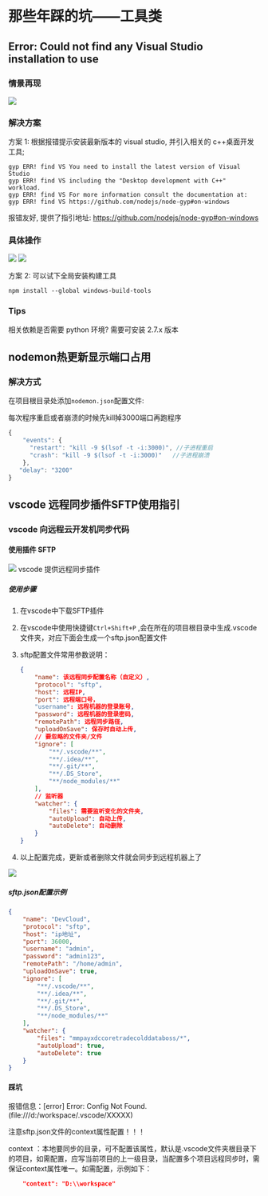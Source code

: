 # 那些年踩的坑——工具类

## Error: Could not find any Visual Studio installation to use

### 情景再现

![](./img/bug-tool-1.png)

### 解决方案

方案 1: 根据报错提示安装最新版本的 visual studio, 并引入相关的 c++桌面开发工具;

```
gyp ERR! find VS You need to install the latest version of Visual Studio
gyp ERR! find VS including the "Desktop development with C++" workload.
gyp ERR! find VS For more information consult the documentation at:
gyp ERR! find VS https://github.com/nodejs/node-gyp#on-windows
```

报错友好, 提供了指引地址: https://github.com/nodejs/node-gyp#on-windows

### 具体操作

![](./img/bug-tool-2.png)
![](./img/bug-tool-3.png)

方案 2: 可以试下全局安装构建工具

```
npm install --global windows-build-tools
```

### Tips

相关依赖是否需要 python 环境? 需要可安装 2.7.x 版本

## nodemon热更新显示端口占用
### 解决方式

在项目根目录处添加`nodemon.json`配置文件:  

每次程序重启或者崩溃的时候先kill掉3000端口再跑程序

```js
{
    "events": {
      "restart": "kill -9 $(lsof -t -i:3000)", //子进程重启
      "crash": "kill -9 $(lsof -t -i:3000)"   //子进程崩溃
    },
   "delay": "3200"
}
```

## vscode 远程同步插件SFTP使用指引

### vscode 向远程云开发机同步代码

#### 使用插件 SFTP
![](./img/bug-tool-4.png)
vscode 提供远程同步插件

##### 使用步骤

1. 在vscode中下载SFTP插件

2. 在vscode中使用快捷键`Ctrl+Shift+P` ,会在所在的项目根目录中生成.vscode文件夹，对应下面会生成一个sftp.json配置文件

3. sftp配置文件常用参数说明：

   ```json
   {
       "name": 该远程同步配置名称（自定义）,
       "protocol": "sftp",
       "host": 远程IP,
       "port": 远程端口号，
       "username": 远程机器的登录账号,
       "password": 远程机器的登录密码,
       "remotePath": 远程同步路径,
       "uploadOnSave": 保存时自动上传,
       // 要忽略的文件夹/文件
       "ignore": [
           "**/.vscode/**",
           "**/.idea/**",
           "**/.git/**",
           "**/.DS_Store",
           "**/node_modules/**"
       ],
       // 监听器
       "watcher": {
           "files": 需要监听变化的文件夹,
           "autoUpload": 自动上传,
           "autoDelete": 自动删除
       }
   }
   ```

4. 以上配置完成，更新或者删除文件就会同步到远程机器上了

![](./img/bug-tool-5.png)



##### sftp.json配置示例

```json
{
    "name": "DevCloud",
    "protocol": "sftp",
    "host": "ip地址",
    "port": 36000,
    "username": "admin",
    "password": "admin123",
    "remotePath": "/home/admin",
    "uploadOnSave": true,
    "ignore": [
        "**/.vscode/**",
        "**/.idea/**",
        "**/.git/**",
        "**/.DS_Store",
        "**/node_modules/**"
    ],
    "watcher": {
        "files": "mmpayxdccoretradecolddataboss/*",
        "autoUpload": true,
        "autoDelete": true
    }
}
```



#### 踩坑

报错信息：[error] Error: Config Not Found. (file:///d:/workspace/.vscode/XXXXX) 

注意sftp.json文件的context属性配置！！！

context ：本地要同步的目录，可不配置该属性，默认是.vscode文件夹根目录下的项目，如需配置，应写当前项目的上一级目录，当配置多个项目远程同步时，需保证context属性唯一。如需配置，示例如下：

```json
    "context": "D:\\workspace"
```
